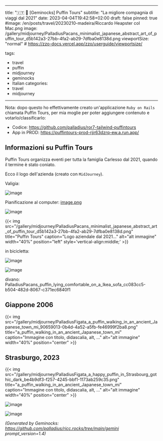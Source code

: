 <!-- Generated by Geminock vVER . cache_key='6278fbd8f1c5c6e1a919f3d44dcf0eecd5d129d55207d50d9c79b82118531c88-it.yaml' --> 
---
title: "🇮🇹 🐧 [Geminocks] Puffin Tours"
subtitle: "La migliore compagnia di viaggi dal 2021"
date: 2023-04-04T19:42:58+02:00
draft: false
pinned: true
#image: /en/posts/travel/20230210-madeira/Riccardo Heapster col Mac.png
image: /gallery/midjourney/PalladiusPacans_minimalist_japanese_abstract_art_of_puffin_tour_d5b142a3-27bb-4fa2-ab29-7dfba0e8138d.png
viewportSize: "normal" # https://zzo-docs.vercel.app/zzo/userguide/viewportsize/


tags:
- travel
- puffin
- midjourney
- geminocks
- Italian
categories:
- travel
- midjourney
---

Nota: dopo questo ho effettivamente creato un'applicazione `Ruby on Rails` chiamata Puffin Tours, per mia moglie per poter aggiungere
contenuto e votarlo/classificarlo:

* Codice: <https://github.com/palladius/ror7-tailwind-puffintours>
* App in PROD: <https://puffintours-prod-rjjr63dzrq-ew.a.run.app/>


## Informazioni su Puffin Tours

Puffin Tours organizza eventi per tutta la famiglia Carlesso dal 2021, quando il termine è stato coniato.

Ecco il logo dell'azienda (creato con `MidJourney`).

Valigia:

![image](/gallery/midjourney/PalladiusPacans_a_puffin_sleeping_in_a_bed_with_beside_an_open__3d7dfdd9-fb23-4750-97e8-e59cbe642a73.png)

Pianificazione al computer: [image.png](http://localhost:1313/gallery/midjourney/PalladiusPacans_a_puffin_with_yellow_hat_typing_on_his_Macbook__51a145b4-4ef0-4ccc-85fa-0c29f503b4e0.png)

![image](http://localhost:1313/gallery/midjourney/PalladiusPacans_puffin_riding_a_Vespa_in_the_style_of_pixar_4edc730f-84a2-4431-818e-1f43900daafa.png)

{{< img
    src="/gallery/midjourney/PalladiusPacans_minimalist_japanese_abstract_art_of_puffin_tour_d5b142a3-27bb-4fa2-ab29-7dfba0e8138d.png"
    title="Puffin Tours"
    caption="Logo aziendale dal 2021..." alt="alt immagine" width="40%" position="left" style='vertical-align:middle;' >}}

in bicicletta:

![image](/gallery/midjourney/PalladiusPacans_a_puffin_riding_a_Colnago_bike_up_the_mountains_007a3bde-d52d-4061-8001-eb47da59e025.png)

![image](/gallery/midjourney/PalladiusPacans_a_puffin_eating_spaghetti_al_pesto_e71089ff-00b4-4bba-ad15-a04f284d5d27.png)

divano: PalladiusPacans_puffin_lying_comfortable_on_a_Ikea_sofa_cc083cc5-b504-482d-8067-c371ec6840f1

## Giappone 2006

{{< img src="/gallery/midjourney/PalladiusFigata_a_puffin_walking_in_an_ancient_Japanese_town_mi_90659013-0b4d-4a52-a5fb-fe46999f2ba8.png" title="a_puffin_walking_in_an_ancient_Japanese_town_mi" caption="Immagine con titolo, didascalia, alt, ..." alt="alt immagine" width="40%" position="center" >}}




## Strasburgo, 2023

{{< img src="/gallery/midjourney/PalladiusFigata_a_happy_puffin_in_Strasbourg_gothic_dark_be4b9df3-f257-4245-bbf1-1173ab259c35.png" title="a_puffin_walking_in_an_ancient_Japanese_town_mi" caption="Immagine con titolo, didascalia, alt, ..." alt="alt immagine" width="40%" position="center" >}}

![image](/gallery/midjourney/PalladiusPacans_a_puffin_walking_around_Strasbourg_and_a_bit_wo_1ea1b1ba-0ba3-45d1-91d5-b506da365a5d.png)


![image](/gallery/midjourney/PalladiusPacans_a_puffin_in_Strasbourg_alsacian_buildings_sippi_b5975fd8-1327-40d5-b4f3-2c0f6cddd9ed.png)


*(Generated by Geminocks: https://github.com/palladius/ricc.rocks/tree/main/gemini prompt_version=1.4)*